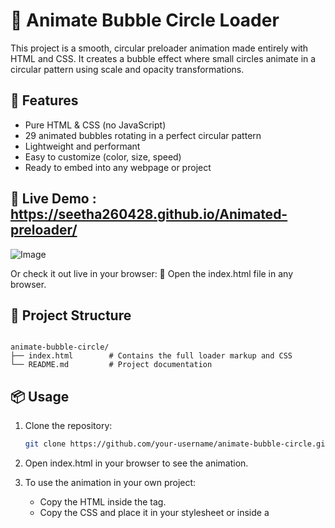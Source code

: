 

# 🔵 Animate Bubble Circle Loader

This project is a smooth, circular preloader animation made entirely with HTML and CSS. It creates a bubble effect where small circles animate in a circular pattern using scale and opacity transformations.

## 🎯 Features

- Pure HTML & CSS (no JavaScript)
- 29 animated bubbles rotating in a perfect circular pattern
- Lightweight and performant
- Easy to customize (color, size, speed)
- Ready to embed into any webpage or project

## 🚀 Live Demo : https://seetha260428.github.io/Animated-preloader/

![Image](https://github.com/user-attachments/assets/36101e13-b163-4235-9b0d-cd9b151daea6)

Or check it out live in your browser:
📂 Open the index.html file in any browser.

## 📂 Project Structure

```

animate-bubble-circle/
├── index.html        # Contains the full loader markup and CSS
└── README.md         # Project documentation

````

## 📦 Usage

1. Clone the repository:
   ```bash
   git clone https://github.com/your-username/animate-bubble-circle.git


2. Open index.html in your browser to see the animation.

3. To use the animation in your own project:

   * Copy the HTML inside the <body> tag.
   * Copy the CSS and place it in your stylesheet or inside a <style> tag in your HTML.

## 🎨 Customization

* 💠 Change the bubble color:
  Modify the background color in this CSS rule:

  ```css
  background: #0b44ea;
  ```

* ⏱️ Adjust the animation speed:
  Modify the duration in the @keyframes and animation property:

  ```css
  animation: ldio-x2uulkbinbj 1s linear infinite;
  ```

* 📏 Resize the loader:
  Update dimensions in .animate-preloader and .animate-bubble-circle div > div styles.


## 📄 License

This project is licensed under the MIT License.


